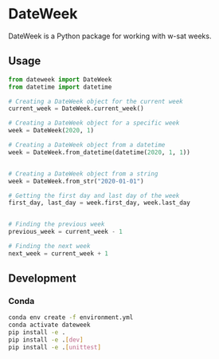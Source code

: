 # DateWeek

DateWeek is a Python package for working with w-sat weeks.

## Usage

```python
from dateweek import DateWeek
from datetime import datetime

# Creating a DateWeek object for the current week
current_week = DateWeek.current_week()

# Creating a DateWeek object for a specific week
week = DateWeek(2020, 1)

# Creating a DateWeek object from a datetime
week = DateWeek.from_datetime(datetime(2020, 1, 1))


# Creating a DateWeek object from a string
week = DateWeek.from_str("2020-01-01")

# Getting the first day and last day of the week
first_day, last_day = week.first_day, week.last_day


# Finding the previous week
previous_week = current_week - 1

# Finding the next week
next_week = current_week + 1

```

## Development

### Conda

```bash
conda env create -f environment.yml
conda activate dateweek
pip install -e .
pip install -e .[dev]
pip install -e .[unittest]
```
